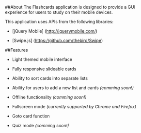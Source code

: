 ##About
The Flashcards application is designed to provide a GUI experience for users to study on their mobile devices.

This application uses APIs from the following libraries:

- [jQuery Mobile] (http://jquerymobile.com/)

- [Swipe.js] (https://github.com/thebird/Swipe)

##Features

- Light themed mobile interface

- Fully responsive slideable cards

- Ability to sort cards into separate lists

- Ability for users to add a new list and cards *(comming soon!)*

- Offline functionality *(comming soon!)*

- Fullscreen mode *(currently supported by Chrome and Firefox)*

- Goto card function

- Quiz mode *(comming soon!)*
